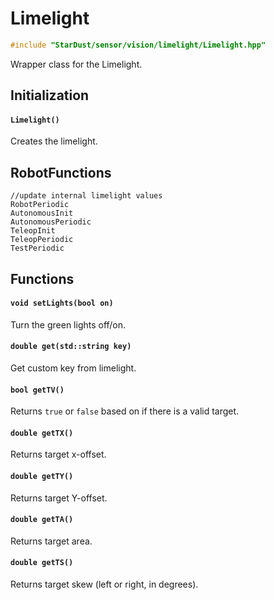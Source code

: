 # Limelight

```cpp
#include "StarDust/sensor/vision/limelight/Limelight.hpp"
```

Wrapper class for the Limelight.

## Initialization

#### `Limelight()`

Creates the limelight.

## RobotFunctions

```
//update internal limelight values
RobotPeriodic
AutonomousInit
AutonomousPeriodic
TeleopInit
TeleopPeriodic
TestPeriodic
```

## Functions

#### `void setLights(bool on)`

Turn the green lights off/on.

#### `double get(std::string key)`

Get custom key from limelight.

#### `bool getTV()`

Returns `true` or `false` based on if there is a valid target.

#### `double getTX()`

Returns target x-offset.

#### `double getTY()`

Returns target Y-offset.

#### `double getTA()`

Returns target area.

#### `double getTS()`

Returns target skew (left or right, in degrees).